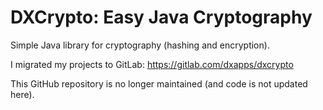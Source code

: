 DXCrypto: Easy Java Cryptography
================================
Simple Java library for cryptography (hashing and encryption).

I migrated my projects to GitLab: https://gitlab.com/dxapps/dxcrypto

This GitHub repository is no longer maintained (and code is not updated here).
